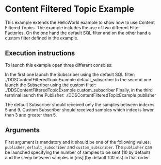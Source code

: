 # Content Filtered Topic Example

This example extends the HelloWorld example to show how to use Content Filtered Topics.
The example includes the use of two different Filter Factories.
On the one hand the default SQL filter and on the other hand a custom filter defined in the example.

## Execution instructions

To launch this example open three different consoles:

In the first one launch the Subscriber using the default SQL filter: ./DDSContentFilteredTopicExample default_subscriber
In the second one launch the Subscriber using the custom filter: ./DDSContentFilteredTopicExample custom_subscriber
Finally, in the third terminal launch the Publisher: ./DDSContentFilteredTopicExample publisher

The default Subscriber should received only the samples between indexes 5 and 9.
Custom Subscriber should received samples which index is lower than 3 and greater than 5.

## Arguments

First argument is mandatory and it should be one of the following values: `publisher`, `default_subscriber` and `custom_subscriber`.
The `publisher` can be launched specifying the number of samples to be sent (10 by default) and the sleep between samples in [ms] (by default 100 ms) in that order.